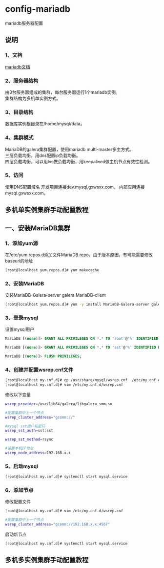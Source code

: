 config-mariadb
==============

mariadb服务器配置

说明
---
### 1、文档
[mariadb文档](http://mariadb.org/)

### 2、服务器结构
由3台服务器组成的集群，每台服务器运行1个mariadb实例。<br />
集群结构为多机单实例方式。

### 3、目录结构
数据库实例根目录在/home/mysql/data。<br />

### 4、集群模式
MariaDB的galera集群配置，使用mariadb multi-master多主方式。<br />
三层负载均衡，用dns配置ip负载均衡。<br />
四层负载均衡，可以用lvs做负载均衡，用keepalived做主机节点有效性检测。

### 5、访问
使用DNS配置域名
开发项目连接dev.mysql.gxwsxx.com。
内部应用连接mysql.gxwsxx.com。



多机单实例集群手动配置教程
---

## 一、安装MariaDB集群

### 1、添加yum源

在/etc/yum.repos.d添加文件MariaDB.repo，由于版本原因，有可能需要修改baseurl的地址
```bash
[root@localhost yum.repos.d]# yum makecache
```

### 2、安装MariaDB

安装MariaDB-Galera-server galera MariaDB-client
```bash
[root@localhost yum.repos.d]# yum -y install MariaDB-Galera-server galera MariaDB-client
```


### 3、登录mysql

设置mysql用户
```sql
MariaDB [(none)]> GRANT ALL PRIVILEGES ON *.* TO 'root'@'%' IDENTIFIED BY 'root' WITH GRANT OPTION;

MariaDB [(none)]> GRANT ALL PRIVILEGES ON *.* TO 'sst'@'%' IDENTIFIED BY 'sst' WITH GRANT OPTION;

MariaDB [(none)]> FLUSH PRIVILEGES;
```

### 4、创建并配置wsrep.cnf文件

```bash
[root@localhost my.cnf.d]# cp /usr/share/mysql/wsrep.cnf  /etc/my.cnf.d/
[root@localhost my.cnf.d]# vim /etc/my.cnf.d/wsrep.cnf
```
修改以下变量
```bash
wsrep_provider=/usr/lib64/galera/libgalera_smm.so

#配置集群中上一个节点
wsrep_cluster_address="gcomm://"

#mysql sst用户和密码
wsrep_sst_auth=sst:sst

wsrep_sst_method=rsync

#设置本机IP地址
wsrep_node_address=192.168.x.x
```

### 5、启动mysql

```bash
[root@localhost my.cnf.d]# systemctl start mysql.service
```

### 6、添加节点

修改配置文件
```bash
[root@localhost my.cnf.d]# vim /etc/my.cnf.d/wsrep.cnf
```

```bash
#配置集群中上一个节点
wsrep_cluster_address="gcomm://192.168.x.x:4567"
```

启动新节点
```bash
[root@localhost my.cnf.d]# systemctl start mysql.service
```

多机多实例集群手动配置教程
---